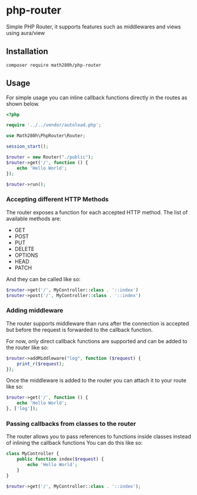 # php-router

Simple PHP Router, it supports features such as middlewares and views using aura/view


## Installation

```
composer require math280h/php-router
```

## Usage

For simple usage you can inline callback functions directly in the routes as shown below.


```php
<?php

require '../../vendor/autoload.php';

use Math280h\PhpRouter\Router;

session_start();

$router = new Router("./public");
$router->get('/', function () {
    echo 'Hello World';
});

$router->run();
```

### Accepting different HTTP Methods

The router exposes a function for each accepted HTTP method. The list of available methods are:
* GET
* POST
* PUT
* DELETE
* OPTIONS
* HEAD
* PATCH

And they can be called like so:
```php
$router->get('/', MyController::class . '::index')
$router->post('/', MyController::class . '::index')
```

### Adding middleware

The router supports middleware than runs after the connection is accepted but before the request
is forwarded to the callback function.

For now, only direct callback functions are supported and can be added to the router like so:

```php
$router->addMiddleware("log", function ($request) {
    print_r($request);
});
```

Once the middleware is added to the router you can attach it to your route like so:
```php
$router->get('/', function () {
    echo 'Hello World';
}, ['log']);
```

### Passing callbacks from classes to the router

The router allows you to pass references to functions inside classes instead of inlining the callback functions
You can do this like so:

```php
class MyController {
    public function index($request) {
        echo 'Hello World';
    }
}

$router->get('/', MyController::class . '::index');
```
